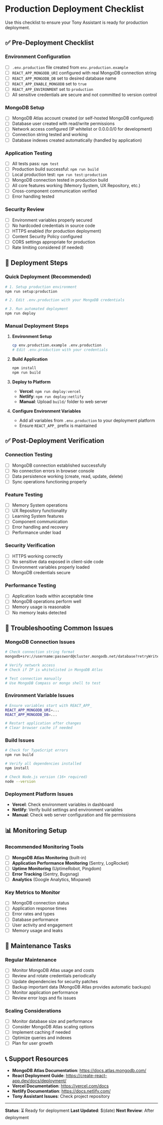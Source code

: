 # Production Deployment Checklist

Use this checklist to ensure your Tony Assistant is ready for production deployment.

## ✅ Pre-Deployment Checklist

### Environment Configuration
- [ ] `.env.production` file created from `env.production.example`
- [ ] `REACT_APP_MONGODB_URI` configured with real MongoDB connection string
- [ ] `REACT_APP_MONGODB_DB` set to desired database name
- [ ] `REACT_APP_ENABLE_MONGODB` set to `true`
- [ ] `REACT_APP_ENVIRONMENT` set to `production`
- [ ] All sensitive credentials are secure and not committed to version control

### MongoDB Setup
- [ ] MongoDB Atlas account created (or self-hosted MongoDB configured)
- [ ] Database user created with read/write permissions
- [ ] Network access configured (IP whitelist or 0.0.0.0/0 for development)
- [ ] Connection string tested and working
- [ ] Database indexes created automatically (handled by application)

### Application Testing
- [ ] All tests pass: `npm test`
- [ ] Production build successful: `npm run build`
- [ ] Local production test: `npm run test:production`
- [ ] MongoDB connection tested in production build
- [ ] All core features working (Memory System, UX Repository, etc.)
- [ ] Cross-component communication verified
- [ ] Error handling tested

### Security Review
- [ ] Environment variables properly secured
- [ ] No hardcoded credentials in source code
- [ ] HTTPS enabled (for production deployment)
- [ ] Content Security Policy configured
- [ ] CORS settings appropriate for production
- [ ] Rate limiting considered (if needed)

## 🚀 Deployment Steps

### Quick Deployment (Recommended)
```bash
# 1. Setup production environment
npm run setup:production

# 2. Edit .env.production with your MongoDB credentials

# 3. Run automated deployment
npm run deploy
```

### Manual Deployment Steps
1. **Environment Setup**
   ```bash
   cp env.production.example .env.production
   # Edit .env.production with your credentials
   ```

2. **Build Application**
   ```bash
   npm install
   npm run build
   ```

3. **Deploy to Platform**
   - **Vercel**: `npm run deploy:vercel`
   - **Netlify**: `npm run deploy:netlify`
   - **Manual**: Upload `build/` folder to web server

4. **Configure Environment Variables**
   - Add all variables from `.env.production` to your deployment platform
   - Ensure `REACT_APP_` prefix is maintained

## ✅ Post-Deployment Verification

### Connection Testing
- [ ] MongoDB connection established successfully
- [ ] No connection errors in browser console
- [ ] Data persistence working (create, read, update, delete)
- [ ] Sync operations functioning properly

### Feature Testing
- [ ] Memory System operations
- [ ] UX Repository functionality
- [ ] Learning System features
- [ ] Component communication
- [ ] Error handling and recovery
- [ ] Performance under load

### Security Verification
- [ ] HTTPS working correctly
- [ ] No sensitive data exposed in client-side code
- [ ] Environment variables properly loaded
- [ ] MongoDB credentials secure

### Performance Testing
- [ ] Application loads within acceptable time
- [ ] MongoDB operations perform well
- [ ] Memory usage is reasonable
- [ ] No memory leaks detected

## 🔧 Troubleshooting Common Issues

### MongoDB Connection Issues
```bash
# Check connection string format
mongodb+srv://username:password@cluster.mongodb.net/database?retryWrites=true&w=majority

# Verify network access
# Check if IP is whitelisted in MongoDB Atlas

# Test connection manually
# Use MongoDB Compass or mongo shell to test
```

### Environment Variable Issues
```bash
# Ensure variables start with REACT_APP_
REACT_APP_MONGODB_URI=...
REACT_APP_MONGODB_DB=...

# Restart application after changes
# Clear browser cache if needed
```

### Build Issues
```bash
# Check for TypeScript errors
npm run build

# Verify all dependencies installed
npm install

# Check Node.js version (16+ required)
node --version
```

### Deployment Platform Issues
- **Vercel**: Check environment variables in dashboard
- **Netlify**: Verify build settings and environment variables
- **Manual**: Check web server configuration and file permissions

## 📊 Monitoring Setup

### Recommended Monitoring Tools
- [ ] **MongoDB Atlas Monitoring** (built-in)
- [ ] **Application Performance Monitoring** (Sentry, LogRocket)
- [ ] **Uptime Monitoring** (UptimeRobot, Pingdom)
- [ ] **Error Tracking** (Sentry, Bugsnag)
- [ ] **Analytics** (Google Analytics, Mixpanel)

### Key Metrics to Monitor
- [ ] MongoDB connection status
- [ ] Application response times
- [ ] Error rates and types
- [ ] Database performance
- [ ] User activity and engagement
- [ ] Memory usage and leaks

## 🔄 Maintenance Tasks

### Regular Maintenance
- [ ] Monitor MongoDB Atlas usage and costs
- [ ] Review and rotate credentials periodically
- [ ] Update dependencies for security patches
- [ ] Backup important data (MongoDB Atlas provides automatic backups)
- [ ] Monitor application performance
- [ ] Review error logs and fix issues

### Scaling Considerations
- [ ] Monitor database size and performance
- [ ] Consider MongoDB Atlas scaling options
- [ ] Implement caching if needed
- [ ] Optimize queries and indexes
- [ ] Plan for user growth

## 📞 Support Resources

- **MongoDB Atlas Documentation**: https://docs.atlas.mongodb.com/
- **React Deployment Guide**: https://create-react-app.dev/docs/deployment/
- **Vercel Documentation**: https://vercel.com/docs
- **Netlify Documentation**: https://docs.netlify.com/
- **Tony Assistant Issues**: Check project repository

---

**Status**: ⏳ Ready for deployment
**Last Updated**: $(date)
**Next Review**: After deployment 